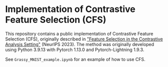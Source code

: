 # Implementation of Contrastive Feature Selection (CFS)

This repository contains a public implementation of Contrastive Feature Selection
(CFS), originally described in ["Feature Selection in the Contrastive Analysis Setting"](https://arxiv.org/abs/2310.18531)
(NeurIPS 2023). The method was originally developed using Python 3.9.13 with Pytorch 1.13.0 and Pytorch-Lightning 1.9.3.

See `Grassy_MNIST_example.ipynb` for an example of how to use CFS.
